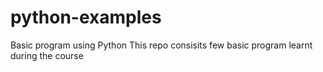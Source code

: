 # python-examples
Basic program using Python
This repo consisits few basic program learnt during the course
